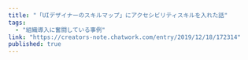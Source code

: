 ```yaml
---
title: "「UIデザイナーのスキルマップ」にアクセシビリティスキルを入れた話"
tags:
  - "組織導入に奮闘している事例"
link: "https://creators-note.chatwork.com/entry/2019/12/18/172314"
published: true
---
```

